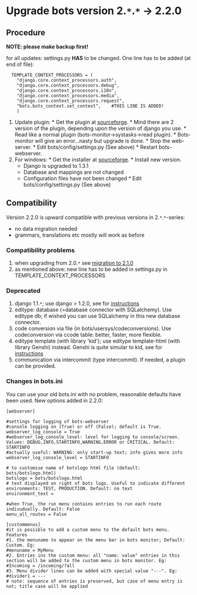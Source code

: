 # Upgrade bots version 2.`*`.`*` -> 2.2.0 #

## Procedure ##
**NOTE: please make backup first!**

for all updates: settings.py **HAS** to be changed. One line has to be added (at end of file):
```
  TEMPLATE_CONTEXT_PROCESSORS = (
    "django.core.context_processors.auth",
    "django.core.context_processors.debug",
    "django.core.context_processors.i18n",
    "django.core.context_processors.media",
    "django.core.context_processors.request",
    "bots.bots_context.set_context",    #THIS LINE IS ADDED!
    )
```

  1. Update plugin:
    * Get the plugin at [sourceforge](http://sourceforge.net/projects/bots/files/bots%20open%20source%20edi%20software/2.2.0).
    * Mind there are 2 version of the plugin, depending upon the version of django you use.
    * Read like a normal plugin (bots-monitor->systasks->read plugin).
    * Bots-monitor will give an error...nasty but upgrade is done.
    * Stop the web-server.
    * Edit bots/config/settings.py (See above)
    * Restart bots-webserver.
  1. For windows:
    * Get the installer at [sourceforge](http://sourceforge.net/projects/bots/files/bots%20open%20source%20edi%20software/2.2.0).
    * Install new version.
      * Django is upgraded to 1.3.1
      * Database and mappings are not changed
      * Configuration files have not been changed
    * Edit bots/config/settings.py (See above)

## Compatibility ##
Version 2.2.0 is upward compatible with previous versions in 2.`*`.`*`-series:
  * no data migration needed
  * grammars, translations etc mostly will work as before

### Compatibility problems ###
  1. when upgrading from 2.0.`*` see [migration to 2.1.0](http://code.google.com/p/bots/wiki/Migrate210)
  1. as mentioned above: new line has to be added in settings.py in TEMPLATE\_CONTEXT\_PROCESSORS

### Deprecated ###
  1. django 1.1.`*`; use django > 1.2.0, see for [instructions](http://code.google.com/p/bots/wiki/MigrateDjango)
  1. editype: database (=database connector with SQLalchemy). Use editype db; if wished you can use SQLalchemy in this new database connector.
  1. code conversion via file (in bots/usersys/codeconversions). Use codeconversion via ccode table: better, faster, more flexible.
  1. editype template (with library 'kid'); use editype template-html (with library Genshi) instead. Genshi is quite simular to kid, see for [instructions](http://code.google.com/p/bots/wiki/MigrateKidGenshi)
  1. communication via intercommit (type intercommit). If needed, a plugin can be provided.

### Changes in bots.ini ###
You can use your old bots.ini with no problem, reasonable defaults have been used. New options added in 2.2.0:

```
[webserver]

#settings for logging of bots-webserver
#console logging on (True) or off (False); default is True.
webserver_log_console = True
#webserver_log_console_level: level for logging to console/screen. Values: DEBUG,INFO,STARTINFO,WARNING,ERROR or CRITICAL. Default: STARTINFO 
#actually useful: WARNING: only start-up text; info gives more info
webserver_log_console_level = STARTINFO

# to customise name of botslogo html file (default: bots/botslogo.html)
botslogo = bots/botslogo.html
# text displayed on right of bots logo. Useful to indicate different environments: TEST, PRODUCTION. Default: no text
environment_text = 

#when True, the run menu contains entries to run each route indivudually. Default: False
menu_all_routes = False

[custommenus]
#it is possible to add a custom menu to the default bots menu. Features
#1. the menuname to appear on the menu bar in bots monitor; Default: Custom. Eg:
#menuname = MyMenu
#2. Entries ins the custom menu: all "name: value" entries in this section will be added to the custom menu in bots monitor. Eg:
#Incoming = /incoming/?all
#3. Menu divider lines can be added with special value "---". Eg:
#divider1 = ---
# note: sequence of entries is preserved, but case of menu entry is not; title case will be applied
```